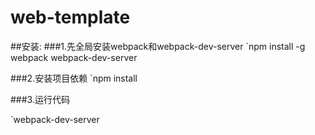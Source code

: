 # web-template

##安装:
###1.先全局安装webpack和webpack-dev-server
`npm install -g webpack webpack-dev-server

###2.安装项目依赖
`npm install

###3.运行代码

`webpack-dev-server